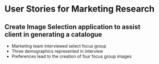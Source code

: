 # User Stories for Marketing Research

## Create Image Selection application to assist client in generating a catalogue

- Marketing team interviewed select focus group
- Three demographics represented in interview
- Preferences lead to the creation of four focus group images
